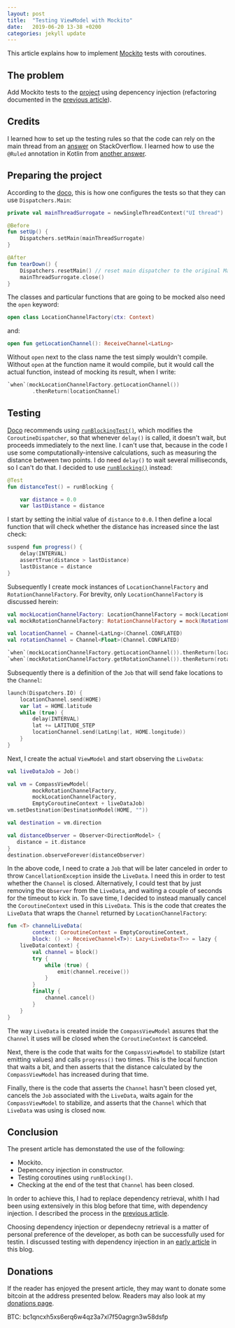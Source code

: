 ```yaml
---
layout: post
title:  "Testing ViewModel with Mockito"
date:   2019-06-20 13-38 +0200
categories: jekyll update
---
```


This article explains how to implement [Mockito] tests with coroutines.

## The problem

Add Mockito tests to the [project][compass] using depencency injection (refactoring documented in the [previous article][previously]).

## Credits

I learned how to set up the testing rules so that the code can rely on the main thread from an [answer][stackoverflow1] on StackOverflow. I learned how to use the `@Ruled` annotation in Kotlin from [another answer][stackoverflow2].

## Preparing the project

According to the [doco][dispatchers], this is how one configures the tests so that they can use `Dispatchers.Main`:

```kotlin
private val mainThreadSurrogate = newSingleThreadContext("UI thread")

@Before
fun setUp() {
    Dispatchers.setMain(mainThreadSurrogate)
}

@After
fun tearDown() {
    Dispatchers.resetMain() // reset main dispatcher to the original Main dispatcher
    mainThreadSurrogate.close()
}
```

The classes and particular functions that are going to be mocked also need the `open` keyword:

```kotlin
open class LocationChannelFactory(ctx: Context)
```

and:

```kotlin
open fun getLocationChannel(): ReceiveChannel<LatLng>
```

Without `open` next to the class name the test simply wouldn't compile. Without `open` at the function name it would compile, but it would call the actual function, instead of mocking its result, when I write:

```kotlin
`when`(mockLocationChannelFactory.getLocationChannel())
        .thenReturn(locationChannel)
```

## Testing

[Doco] recommends using [`runBlockingTest()`][runblockingtest], which modifies the `CoroutineDispatcher`, so that whenever `delay()` is called, it doesn't wait, but proceeds immediately to the next line. I can't use that, because in the code I use some computationally-intensive calculations, such as measuring the distance between two points. I do need `delay()` to wait several milliseconds, so I can't do that. I decided to use [`runBlocking()`][runblocking] instead:

```kotlin
@Test
fun distanceTest() = runBlocking {

    var distance = 0.0
    var lastDistance = distance
```

I start by setting the initial value of `distance` to `0.0`. I then define a local function that will check whether the distance has increased since the last check:

```kotlin
suspend fun progress() {
    delay(INTERVAL)
    assertTrue(distance > lastDistance)
    lastDistance = distance
}
```

Subsequently I create mock instances of `LocationChannelFactory` and `RotationChannelFactory`. For brevity, only `LocationChannelFactory` is discussed herein:

```kotlin
val mockLocationChannelFactory: LocationChannelFactory = mock(LocationChannelFactory::class.java)
val mockRotationChannelFactory: RotationChannelFactory = mock(RotationChannelFactory::class.java)

val locationChannel = Channel<LatLng>(Channel.CONFLATED)
val rotationChannel = Channel<Float>(Channel.CONFLATED)

`when`(mockLocationChannelFactory.getLocationChannel()).thenReturn(locationChannel)
`when`(mockRotationChannelFactory.getRotationChannel()).thenReturn(rotationChannel)
```

Subsequently there is a definition of the `Job` that will send fake locations to the `Channel`:

```kotlin
launch(Dispatchers.IO) {
    locationChannel.send(HOME)
    var lat = HOME.latitude
    while (true) {
        delay(INTERVAL)
        lat += LATITUDE_STEP
        locationChannel.send(LatLng(lat, HOME.longitude))
    }
}
```

Next, I create the actual `ViewModel` and start observing the `LiveData`:

```kotlin
val liveDataJob = Job()

val vm = CompassViewModel(
        mockRotationChannelFactory,
        mockLocationChannelFactory,
        EmptyCoroutineContext + liveDataJob)
vm.setDestination(DestinationModel(HOME, ""))

val destination = vm.direction

val distanceObserver = Observer<DirectionModel> {
   distance = it.distance
}
destination.observeForever(distanceObserver)
```

In the above code, I need to crate a `Job` that will be later canceled in order to throw `CancellationException` inside the `LiveData`. I need this in order to test whether the `Channel` is closed. Alternatively, I could test that by just removing the `Observer` from the `LiveData`, and waiting a couple of seconds for the timeout to kick in. To save time, I decided to instead manually cancel the `CoroutineContext` used in this `LiveData`. This is the code that creates the `LiveData` that wraps the `Channel` returned by `LocationChannelFactory`:

```kotlin
fun <T> channelLiveData(
        context: CoroutineContext = EmptyCoroutineContext,
        block: () -> ReceiveChannel<T>): Lazy<LiveData<T>> = lazy {
    liveData(context) {
        val channel = block()
        try {
            while (true) {
                emit(channel.receive())
            }
        }
        finally {
            channel.cancel()
        }
    }
}
```

The way `LiveData` is created inside the `CompassViewModel` assures that the `Channel` it uses will be closed when the `CoroutineContext` is canceled.

Next, there is the code that waits for the `CompassViewModel` to stabilize (start emitting values) and calls `progress()` two times. This is the local function that waits a bit, and then asserts that the distance calculated by the `CompassViewModel` has increased during that time.

Finally, there is the code that asserts the `Channel` hasn't been closed yet, cancels the `Job` associated with the `LiveData`, waits again for the `CompassViewModel` to stabilize, and asserts that the `Channel` which that `LiveData` was using is closed now.

## Conclusion

The present article has demonstated the use of the following:

* Mockito.
* Depencency injection in constructor.
* Testing coroutines using `runBlocking()`.
* Checking at the end of the test that `Channel` has been closed.

In order to achieve this, I had to replace dependency retrieval, whith I had been using extensively in this blog before that time, with dependency injection. I described the process in the [previous article][previously].

Choosing dependency injection or dependecny retrieval is a matter of personal preference of the developer, as both can be successfully used for testin. I discussed testing with dependency injection in an [early article][testing] in this blog.

## Donations

If the reader has enjoyed the present article, they may want to donate some bitcoin at the address presented below. Readers may also look at my [donations page][donate].

BTC: bc1qncxh5xs6erq6w4qz3a7xl7f50agrgn3w58dsfp

[mockito]: https://site.mockito.org/
[compass]: https://github.com/syrop/Compass
[previously]: https://syrop.github.io/jekyll/update/2019/06/20/dependency-injection.html
[stackoverflow1]: https://stackoverflow.com/a/49840604/10821419
[stackoverflow2]: https://stackoverflow.com/a/32827600/10821419
[dispatchers]: https://github.com/Kotlin/kotlinx.coroutines/tree/master/kotlinx-coroutines-test
[doco]: https://github.com/Kotlin/kotlinx.coroutines/tree/master/kotlinx-coroutines-test
[runblockingtest]: https://kotlin.github.io/kotlinx.coroutines/kotlinx-coroutines-test/kotlinx.coroutines.test/run-blocking-test.html
[runblocking]: https://kotlin.github.io/kotlinx.coroutines/kotlinx-coroutines-core/kotlinx.coroutines/run-blocking.html
[testing]: https://syrop.github.io/jekyll/update/2018/12/25/testing-with-dependency-retrieval.html
[donate]: https://syrop.github.io/donate/

